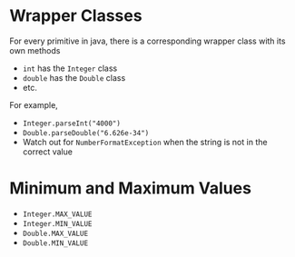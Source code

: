 # Wrapper Classes

For every primitive in java, there is a corresponding wrapper class with its own methods

- `int` has the `Integer` class
- `double` has the `Double` class
- etc.

For example, 
- `Integer.parseInt("4000")`
- `Double.parseDouble("6.626e-34")`
- Watch out for `NumberFormatException` when the string is not in the correct value

# Minimum and Maximum Values
- `Integer.MAX_VALUE`
- `Integer.MIN_VALUE`
- `Double.MAX_VALUE`
- `Double.MIN_VALUE`

